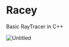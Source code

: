 # Racey
Basic RayTracer in C++


![Untitled](https://user-images.githubusercontent.com/64710104/81153586-aee4f000-8fa0-11ea-872e-9d41c51e7120.png)
